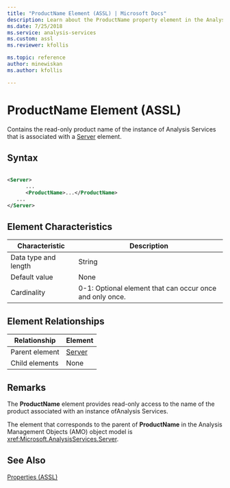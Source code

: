 ```yaml
---
title: "ProductName Element (ASSL) | Microsoft Docs"
description: Learn about the ProductName property element in the Analysis Services Scripting Language (ASSL) schema.
ms.date: 7/25/2018
ms.service: analysis-services
ms.custom: assl
ms.reviewer: kfollis

ms.topic: reference
author: minewiskan
ms.author: kfollis

---
```

# ProductName Element (ASSL)

  Contains the read-only product name of the instance of Analysis Services that is associated with a [Server](../objects/server-element-assl.md) element.  
  
## Syntax  
  
```xml  
  
<Server>  
      ...  
      <ProductName>...</ProductName>  
   ...  
</Server>  
```  
  
## Element Characteristics  
  
|Characteristic|Description|  
|--------------------|-----------------|  
|Data type and length|String|  
|Default value|None|  
|Cardinality|0-1: Optional element that can occur once and only once.|  
  
## Element Relationships  
  
|Relationship|Element|  
|------------------|-------------|  
|Parent element|[Server](../objects/server-element-assl.md)|  
|Child elements|None|  
  
## Remarks  
 The **ProductName** element provides read-only access to the name of the product associated with an instance ofAnalysis Services.  
  
 The element that corresponds to the parent of **ProductName** in the Analysis Management Objects (AMO) object model is <xref:Microsoft.AnalysisServices.Server>.  
  
## See Also  
 [Properties &#40;ASSL&#41;](properties-assl.md)  
  
  
